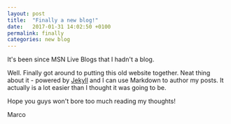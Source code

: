 ```yaml
---
layout: post
title:  "Finally a new blog!"
date:   2017-01-31 14:02:50 +0100
permalink: finally
categories: new blog
---
```


It's been since MSN Live Blogs that I hadn't a blog. 

Well. Finally got around to putting this old website together. Neat thing about it - powered by [Jekyll](http://jekyllrb.com) and I can use Markdown to author my posts. It actually is a lot easier than I thought it was going to be.

Hope you guys won't bore too much reading my thoughts!

Marco
